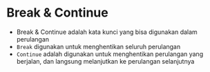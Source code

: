 # Break & Continue

- Break & Continue adalah kata kunci yang bisa digunakan dalam perulangan
- `Break` digunakan untuk menghentikan seluruh perulangan
- `Continue` adalah digunakan untuk menghentikan perulangan yang berjalan, dan langsung melanjutkan ke perulangan selanjutnya
